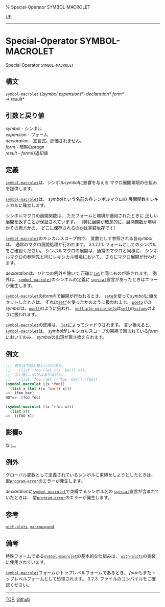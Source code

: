 % Special-Operator SYMBOL-MACROLET

[UP](3.8.html)  

---

# Special-Operator **SYMBOL-MACROLET**


Special Operator `SYMBOL-MACROLET`


## 構文

`symbol-macrolet` ((*symbol* *expansion*)\*) *declaration\** *form\**  
=> *result\**


## 引数と戻り値

*symbol* - シンボル  
*expansion* - フォーム  
*declaration* - 宣言式。評価されません。  
*form* - 暗黙のprogn  
*result* - *form*の返却値


## 定義

[`symbol-macrolet`](3.8.symbol-macrolet.html)は、シンボル*symbol*に影響を与える
マクロ展開環境の仕組みを提供します。

[`symbol-macrolet`](3.8.symbol-macrolet.html)は、
*symbol*という名前の各シンボルマクロの
展開関数をレキシカルに確立します。

シンボルマクロの展開関数は、
ただフォームと環境が適用されたときに
正しい展開を返すことが保証されています。
（特に展開が概念的に、展開関数か環境かその両方かの、
どこに保存されるのかは実装依存です）

[`symbol-macrolet`](3.8.symbol-macrolet.html)のキシカルスコープ内で、
変数として参照される各*symbol*は、
通常のマクロ展開処理が行われます。
3.1.2.1.1. フォームとしてのシンボルをご確認ください。
シンボルマクロの展開は、通常のマクロと同様に、
シンボルマクロの参照先と同じレキシカル環境において、
さらにマクロ展開が行われます。

*declaration*は、ひとつの例外を除いて
正確に[`let`](5.3.let.html)と同じものが許されます。
例外は、[`symbol-macrolet`](3.8.symbol-macrolet.html)のシンボルの定義に
[`special`](3.8.special.html)宣言があったときはエラーが発生します。

[`symbol-macrolet`](3.8.symbol-macrolet.html)の*form*内で展開が行われるとき、
[`setq`](5.3.setq.html)を使って*symbol*に値をセットしたときは、
それは[`setf`](5.3.setf.html)を使ったかのように扱われます。
[`psetq`](5.3.psetq.html)での*symbol*は、[`psetf`](5.3.setf.html)のように扱われ、
[`multiple-value-setq`](5.3.multiple-value-setq.html)は[`setf`](5.3.setf.html)の[`values`](5.3.values-accessor.html)のように扱われます。

[`symbol-macrolet`](3.8.symbol-macrolet.html)の使用は、
[`let`](5.3.let.html)によってシャドウされます。
言い換えると、[`symbol-macrolet`](3.8.symbol-macrolet.html)は、
*symbol*がレキシカルスコープの束縛で囲まれている*form*においてのみ、
*symbol*の出現が置き換えられます。


## 例文

```lisp
;;; 例文は下記と等しいのであり、
;;;   (list 'foo (let ((x 'bar)) x)),
;;; 次と等しいのではありません。
;;;   (list 'foo (let (('foo 'bar)) 'foo))
(symbol-macrolet ((x 'foo))
  (list x (let ((x 'bar)) x))) 
=>  (foo bar)
NOT=>  (foo foo) 
 
(symbol-macrolet ((x '(foo x)))
  (list x))
=>  ((FOO X))
```


## 影響o

なし。


## 例外

グローバル変数として定義されているシンボルに束縛をしようとしたときは、
型[`program-error`](5.3.program-error.html)のエラーが発生します。

*declaration*に[`symbol-macrolet`](3.8.symbol-macrolet.html)で束縛するシンボル名の
[`special`](3.8.special.html)宣言が含まれていたときは、
型[`program-error`](5.3.program-error.html)のエラーが発生します。


## 参考

[`with-slots`](7.7.with-slots.html),
[`macroexpand`](3.8.macroexpand.html)


## 備考

特殊フォームである[`symbol-macrolet`](3.8.symbol-macrolet.html)の基本的な仕組みは、
[`with-slots`](7.7.with-slots.html)の実装に使用されています。

[`symbol-macrolet`](3.8.symbol-macrolet.html)フォームがトップレベルフォームであるとき、
*form*もまたトップレベルフォームとして処理されます。
3.2.3. ファイルのコンパイルをご確認ください。


---
[TOP](index.html),  [Github](https://github.com/nptcl/npt-japanese)

